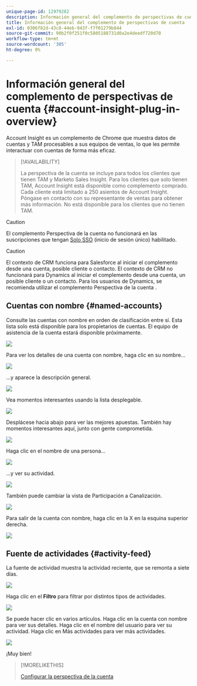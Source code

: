 ```yaml
---
unique-page-id: 12979282
description: Información general del complemento de perspectivas de cuenta - Documentos de Marketo - Documentación del producto
title: Información general del complemento de perspectivas de cuenta
exl-id: 0306f82d-43c8-44eb-943f-f7f01279b844
source-git-commit: 90b2f0f251f0c5805188731d0a2e4deedf720d70
workflow-type: tm+mt
source-wordcount: '305'
ht-degree: 0%

---
```


# Información general del complemento de perspectivas de cuenta {#account-insight-plug-in-overview}

Account Insight es un complemento de Chrome que muestra datos de cuentas y TAM procesables a sus equipos de ventas, lo que les permite interactuar con cuentas de forma más eficaz.

>[!AVAILABILITY]
>
>La perspectiva de la cuenta se incluye para todos los clientes que tienen TAM y Marketo Sales Insight. Para los clientes que solo tienen TAM, Account Insight está disponible como complemento comprado. Cada cliente está limitado a 250 asientos de Account Insight. Póngase en contacto con su representante de ventas para obtener más información. No está disponible para los clientes que no tienen TAM.

>[!CAUTION]
>
>El complemento Perspectiva de la cuenta no funcionará en las suscripciones que tengan [Solo SSO](/help/marketo/product-docs/administration/additional-integrations/restrict-user-login-to-sso-only.md) (inicio de sesión único) habilitado.

>[!CAUTION]
>
>El contexto de CRM funciona para Salesforce al iniciar el complemento desde una cuenta, posible cliente o contacto. El contexto de CRM no funcionará para Dynamics al iniciar el complemento desde una cuenta, un posible cliente o un contacto. Para los usuarios de Dynamics, se recomienda utilizar el complemento Perspectiva de la cuenta .

## Cuentas con nombre {#named-accounts}

Consulte las cuentas con nombre en orden de clasificación entre sí. Esta lista solo está disponible para los propietarios de cuentas. El equipo de asistencia de la cuenta estará disponible próximamente.

![](assets/na1.png)

Para ver los detalles de una cuenta con nombre, haga clic en su nombre...

![](assets/na3.png)

...y aparece la descripción general.

![](assets/na4.png)

Vea momentos interesantes usando la lista desplegable.

![](assets/na5.png)

Desplácese hacia abajo para ver las mejores apuestas. También hay momentos interesantes aquí, junto con gente comprometida.

![](assets/na6.png)

Haga clic en el nombre de una persona...

![](assets/na7.png)

...y ver su actividad.

![](assets/na8.png)

También puede cambiar la vista de Participación a Canalización.

![](assets/na9.png)

Para salir de la cuenta con nombre, haga clic en la X en la esquina superior derecha.

![](assets/na10.png)

## Fuente de actividades {#activity-feed}

La fuente de actividad muestra la actividad reciente, que se remonta a siete días.

![](assets/af1.png)

Haga clic en el **Filtro** para filtrar por distintos tipos de actividades.

![](assets/af2.png)

Se puede hacer clic en varios artículos. Haga clic en la cuenta con nombre para ver sus detalles. Haga clic en el nombre del usuario para ver su actividad. Haga clic en Más actividades para ver más actividades.

![](assets/af3.png)

¡Muy bien!

>[!MORELIKETHIS]
>
>[Configurar la perspectiva de la cuenta](/help/marketo/product-docs/target-account-management/setup-tam/set-up-account-insight.md)
